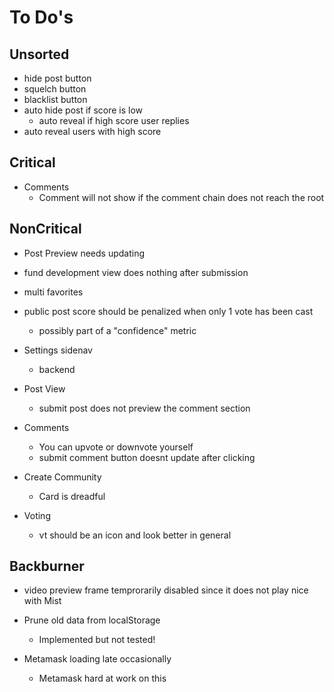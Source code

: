 # To Do's #

## Unsorted ##

- hide post button
- squelch button
- blacklist button
- auto hide post if score is low
    - auto reveal if high score user replies
- auto reveal users with high score 

## Critical ##

- Comments
    - Comment will not show if the comment chain does not reach the root

## NonCritical ##

- Post Preview needs updating
- fund development view does nothing after submission
- multi favorites

- public post score should be penalized when only 1 vote has been cast 
    - possibly part of a "confidence" metric

- Settings sidenav
    - backend

- Post View
    - submit post does not preview the comment section

- Comments
    - You can upvote or downvote yourself
    - submit comment button doesnt update after clicking

- Create Community
    - Card is dreadful

- Voting
    - vt should be an icon and look better in general
    
## Backburner ##

- video preview frame temprorarily disabled since it does not play nice with Mist

- Prune old data from localStorage 
    - Implemented but not tested!
    
- Metamask loading late occasionally
    - Metamask hard at work on this
